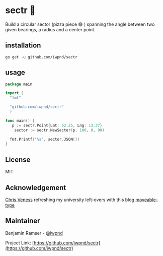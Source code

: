 # sectr 🍕

Build a circular sector (pizza piece 😅 ) spanning the angle between two given bearings, a radius and a center point.

## installation

```
go get -u github.com/iwpnd/sectr
```

## usage

```go
package main

import (
  "fmt"

  "github.com/iwpnd/sectr"
  )

func main() {
   p := sectr.Point{Lat: 52.25, Lng: 13.37}
	sector := sectr.NewSector(p, 100, 0, 90)

  fmt.Printf("%s", sector.JSON())
}
```

## License

MIT

## Acknowledgement

[Chris Veness](https://github.com/chrisveness) refreshing my university left-overs with this blog [moveable-type](https://www.movable-type.co.uk/scripts/latlong.html)

## Maintainer

Benjamin Ramser - [@iwpnd](https://github.com/iwpnd)

Project Link: [https://github.com/iwpnd/sectr](https://github.com/iwpnd/sectr)
